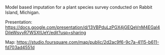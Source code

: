 
Model based imputation for a plant species survey conducted on Rabbit Island, Michigan.


Presentation: https://docs.google.com/presentation/d/13VBPduLzPGX4jGEQeVnM4EGal4DileWsvyR7WSXtUeY/edit?usp=sharing

Map: https://studio.foursquare.com/map/public/2d2ac9f6-9c7a-4115-b611-fd703ad4551d

